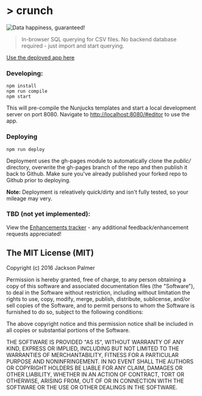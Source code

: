 # > crunch

![Data happiness, guaranteed!](http://i.imgur.com/As3wTMC.gif)

> In-browser SQL querying for CSV files. No backend database required - just import and start querying.

[Use the deployed app here](https://ummjackson.github.io/crunch/#editor)

### Developing:

```
npm install
npm run compile
npm start
```

This will pre-compile the Nunjucks templates and start a local development server on port 8080. Navigate to [http://localhost:8080/#editor](http://localhost:8080/#editor) to use the app.

### Deploying

```
npm run deploy
```

Deployment uses the gh-pages module to automatically clone the *public/* directory, overwrite the gh-pages branch of the repo and then publish it back to Github. Make sure you've already published your forked repo to Github prior to deploying. 

**Note:** Deployment is releatively quick/dirty and isn't fully tested, so your mileage may very.

### TBD (not yet implemented):

View the [Enhancements tracker](https://github.com/ummjackson/crunch/issues?q=is%3Aissue+is%3Aopen+label%3Aenhancement) - any additional feedback/enhancement requests appreciated!

## The MIT License (MIT)
Copyright (c) 2016 Jackson Palmer

Permission is hereby granted, free of charge, to any person obtaining a copy
of this software and associated documentation files (the "Software"), to deal
in the Software without restriction, including without limitation the rights
to use, copy, modify, merge, publish, distribute, sublicense, and/or sell
copies of the Software, and to permit persons to whom the Software is
furnished to do so, subject to the following conditions:

The above copyright notice and this permission notice shall be included in all
copies or substantial portions of the Software.

THE SOFTWARE IS PROVIDED "AS IS", WITHOUT WARRANTY OF ANY KIND, EXPRESS OR
IMPLIED, INCLUDING BUT NOT LIMITED TO THE WARRANTIES OF MERCHANTABILITY,
FITNESS FOR A PARTICULAR PURPOSE AND NONINFRINGEMENT. IN NO EVENT SHALL THE
AUTHORS OR COPYRIGHT HOLDERS BE LIABLE FOR ANY CLAIM, DAMAGES OR OTHER
LIABILITY, WHETHER IN AN ACTION OF CONTRACT, TORT OR OTHERWISE, ARISING FROM,
OUT OF OR IN CONNECTION WITH THE SOFTWARE OR THE USE OR OTHER DEALINGS IN THE
SOFTWARE.
